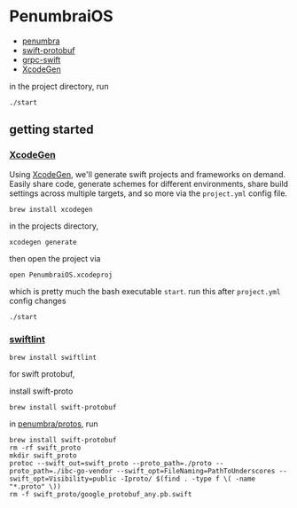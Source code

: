 # PenumbraiOS

- [penumbra](https://github.com/penumbra-zone/penumbra)
- [swift-protobuf](https://github.com/apple/swift-protobuf)
- [grpc-swift](https://github.com/grpc/grpc-swift/)
- [XcodeGen](https://github.com/yonaskolb/XcodeGen)

in the project directory, run
```
./start
```

## getting started

### [XcodeGen](https://github.com/yonaskolb/XcodeGen)

Using [XcodeGen](https://github.com/yonaskolb/XcodeGen), we'll generate swift projects and frameworks on demand. Easily share code, generate schemes for different environments, share build settings across multiple targets, and so more via the `project.yml` config file.

```
brew install xcodegen
```

in the projects directory,
```
xcodegen generate
```

then open the project via
```
open PenumbraiOS.xcodeproj

```

which is pretty much the bash executable `start`. run this after `project.yml` config changes
```
./start
```

### [swiftlint](https://github.com/realm/SwiftLint)

```
brew install swiftlint
```

for swift protobuf,

install swift-proto

```
brew install swift-protobuf
```

in [penumbra/protos](https://github.com/penumbra-zone/penumbra/tree/main/proto), run

```
brew install swift-protobuf
rm -rf swift_proto
mkdir swift_proto
protoc --swift_out=swift_proto --proto_path=./proto --proto_path=./ibc-go-vendor --swift_opt=FileNaming=PathToUnderscores --swift_opt=Visibility=public -Iproto/ $(find . -type f \( -name "*.proto" \))
rm -f swift_proto/google_protobuf_any.pb.swift
```


